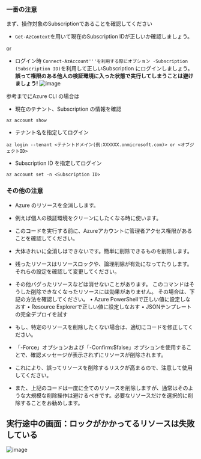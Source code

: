 
### 一番の注意
まず、操作対象のSubscriptionであることを確認してください
+ ```Get-AzContext```を用いて現在のSubscription IDが正しいか確認しましょう。

or

+ ログイン時 ```Connect-AzAccount'''を利用する際にオプション -Subscription (Subscription ID)```を利用して正しいSubscription にログインしましょう。
**誤って権限のある他人の検証環境に入った状態で実行してしまうことは避けましょう!**
![image](https://github.com/aktsmm/Scripts/assets/71251920/6b8c3197-1263-4748-957a-5ca262a972ab)

参考までにAzure CLI の場合は
+ 現在のテナント、Subscription の情報を確認
```
az account show
```
+ テナント名を指定してログイン
```
az login --tenant <テナントドメイン(例:XXXXXX.onmicrosoft.com)> or <オブジェクトID> 
```
+ Subscription ID を指定してログイン
```
az account set -n <Subscription ID>
```


### その他の注意
* Azure のリソースを全消しします。
* 例えば個人の検証環境をクリーンにしたくなる時に使います。
* このコードを実行する前に、Azureアカウントに管理者アクセス権限があることを確認してください。
* 大体きれいに全消しはできないです。簡単に削除できるものを削除します。
* 残ったリソースはリソースロックや、論理削除が有効になってたりします。それらの設定を確認して変更してください。
* その他バグったリソースなどは消せないことがあります。 このコマンドはそうした削除できなくなったリソースには効果がありません。
その場合は、下記の方法を確認してください。
 • Azure PowerShellで正しい値に設定しなおす
 • Resource Explorerで正しい値に設定しなおす
 • JSONテンプレートの完全デプロイを試す

* もし、特定のリソースを削除したくない場合は、適切にコードを修正してください。
* 「-Force」オプションおよび「-Confirm:$false」オプションを使用することで、確認メッセージが表示されずにリソースが削除されます。
* これにより、誤ってリソースを削除するリスクが高まるので、注意して使用してください。
* また、上記のコードは一度に全てのリソースを削除しますが、通常はそのような大規模な削除操作は避けるべきです。必要なリソースだけを選択的に削除することをお勧めします。

## 実行途中の画面：ロックがかかってるリソースは失敗している
![image](https://github.com/aktsmm/Scripts/assets/71251920/b9c438c8-e0f0-4fde-8342-7d1428a90a58)

